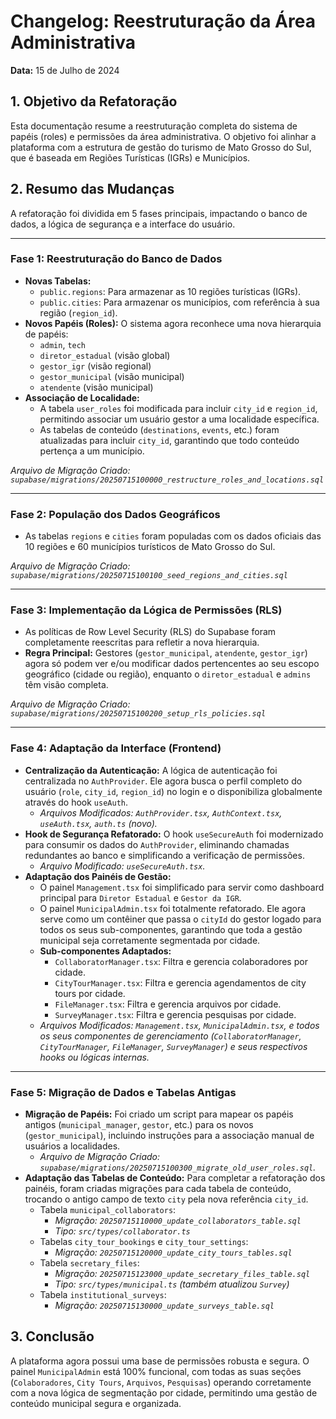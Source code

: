 # Changelog: Reestruturação da Área Administrativa

**Data:** 15 de Julho de 2024

## 1. Objetivo da Refatoração

Esta documentação resume a reestruturação completa do sistema de papéis (roles) e permissões da área administrativa. O objetivo foi alinhar a plataforma com a estrutura de gestão do turismo de Mato Grosso do Sul, que é baseada em Regiões Turísticas (IGRs) e Municípios.

## 2. Resumo das Mudanças

A refatoração foi dividida em 5 fases principais, impactando o banco de dados, a lógica de segurança e a interface do usuário.

---

### Fase 1: Reestruturação do Banco de Dados

-   **Novas Tabelas:**
    -   `public.regions`: Para armazenar as 10 regiões turísticas (IGRs).
    -   `public.cities`: Para armazenar os municípios, com referência à sua região (`region_id`).
-   **Novos Papéis (Roles):** O sistema agora reconhece uma nova hierarquia de papéis:
    -   `admin`, `tech`
    -   `diretor_estadual` (visão global)
    -   `gestor_igr` (visão regional)
    -   `gestor_municipal` (visão municipal)
    -   `atendente` (visão municipal)
-   **Associação de Localidade:**
    -   A tabela `user_roles` foi modificada para incluir `city_id` e `region_id`, permitindo associar um usuário gestor a uma localidade específica.
    -   As tabelas de conteúdo (`destinations`, `events`, etc.) foram atualizadas para incluir `city_id`, garantindo que todo conteúdo pertença a um município.

*Arquivo de Migração Criado: `supabase/migrations/20250715100000_restructure_roles_and_locations.sql`*

---

### Fase 2: População dos Dados Geográficos

-   As tabelas `regions` e `cities` foram populadas com os dados oficiais das 10 regiões e 60 municípios turísticos de Mato Grosso do Sul.

*Arquivo de Migração Criado: `supabase/migrations/20250715100100_seed_regions_and_cities.sql`*

---

### Fase 3: Implementação da Lógica de Permissões (RLS)

-   As políticas de Row Level Security (RLS) do Supabase foram completamente reescritas para refletir a nova hierarquia.
-   **Regra Principal:** Gestores (`gestor_municipal`, `atendente`, `gestor_igr`) agora só podem ver e/ou modificar dados pertencentes ao seu escopo geográfico (cidade ou região), enquanto o `diretor_estadual` e `admins` têm visão completa.

*Arquivo de Migração Criado: `supabase/migrations/20250715100200_setup_rls_policies.sql`*

---

### Fase 4: Adaptação da Interface (Frontend)

-   **Centralização da Autenticação:** A lógica de autenticação foi centralizada no `AuthProvider`. Ele agora busca o perfil completo do usuário (`role`, `city_id`, `region_id`) no login e o disponibiliza globalmente através do hook `useAuth`.
    -   *Arquivos Modificados: `AuthProvider.tsx`, `AuthContext.tsx`, `useAuth.tsx`, `auth.ts` (novo).*
-   **Hook de Segurança Refatorado:** O hook `useSecureAuth` foi modernizado para consumir os dados do `AuthProvider`, eliminando chamadas redundantes ao banco e simplificando a verificação de permissões.
    -   *Arquivo Modificado: `useSecureAuth.tsx`.*
-   **Adaptação dos Painéis de Gestão:**
    +   O painel `Management.tsx` foi simplificado para servir como dashboard principal para `Diretor Estadual` e `Gestor da IGR`.
    +   O painel `MunicipalAdmin.tsx` foi totalmente refatorado. Ele agora serve como um contêiner que passa o `cityId` do gestor logado para todos os seus sub-componentes, garantindo que toda a gestão municipal seja corretamente segmentada por cidade.
    +   **Sub-componentes Adaptados:**
        +   `CollaboratorManager.tsx`: Filtra e gerencia colaboradores por cidade.
        +   `CityTourManager.tsx`: Filtra e gerencia agendamentos de city tours por cidade.
        +   `FileManager.tsx`: Filtra e gerencia arquivos por cidade.
        +   `SurveyManager.tsx`: Filtra e gerencia pesquisas por cidade.
    +   *Arquivos Modificados: `Management.tsx`, `MunicipalAdmin.tsx`, e todos os seus componentes de gerenciamento (`CollaboratorManager`, `CityTourManager`, `FileManager`, `SurveyManager`) e seus respectivos hooks ou lógicas internas.*

---

### Fase 5: Migração de Dados e Tabelas Antigas

-   **Migração de Papéis:** Foi criado um script para mapear os papéis antigos (`municipal_manager`, `gestor`, etc.) para os novos (`gestor_municipal`), incluindo instruções para a associação manual de usuários a localidades.
    -   *Arquivo de Migração Criado: `supabase/migrations/20250715100300_migrate_old_user_roles.sql`.*
-   **Adaptação das Tabelas de Conteúdo:** Para completar a refatoração dos painéis, foram criadas migrações para cada tabela de conteúdo, trocando o antigo campo de texto `city` pela nova referência `city_id`.
    -   Tabela `municipal_collaborators`:
        -   *Migração: `20250715110000_update_collaborators_table.sql`*
        -   *Tipo: `src/types/collaborator.ts`*
    -   Tabelas `city_tour_bookings` e `city_tour_settings`:
        -   *Migração: `20250715120000_update_city_tours_tables.sql`*
    -   Tabela `secretary_files`:
        -   *Migração: `20250715123000_update_secretary_files_table.sql`*
        -   *Tipo: `src/types/municipal.ts` (também atualizou `Survey`)*
    -   Tabela `institutional_surveys`:
        -   *Migração: `20250715130000_update_surveys_table.sql`*

## 3. Conclusão

A plataforma agora possui uma base de permissões robusta e segura. O painel `MunicipalAdmin` está 100% funcional, com todas as suas seções (`Colaboradores`, `City Tours`, `Arquivos`, `Pesquisas`) operando corretamente com a nova lógica de segmentação por cidade, permitindo uma gestão de conteúdo municipal segura e organizada. 